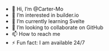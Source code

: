 - 👋 Hi, I’m @Carter-Mo
- 👀 I’m interested in builder.io
- 🌱 I’m currently learning Svelte
- 💞️ I’m looking to collaborate on GitHub
- 📫 How to reach me 
- ⚡ Fun fact: I am available 24/7

<!---
Carter-Mo/Carter-Mo is a ✨ special ✨ repository because its `README.md` (this file) appears on your GitHub profile.
You can click the Preview link to take a look at your changes.
--->
